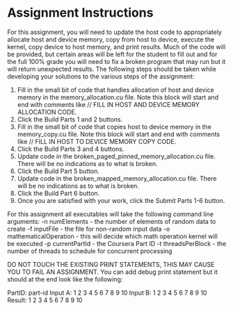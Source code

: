 # Assignment Instructions

For this assignment, you will need to update the host code to appropriately allocate host and device memory, copy from host to device, execute the kernel, copy device to host memory, and print results. Much of the code will be provided, but certain areas will be left for the student to fill out and for the full 100% grade you will need to fix a broken program that may run but it will return unexpected results. The following steps should be taken while developing your solutions to the various steps of the assignment:

1. F​ill in the small bit of code that handles allocation of host and device memory in the memory_allocation.cu file. Note this block will start and end with comments like // FILL IN HOST AND DEVICE MEMORY ALLOCATION CODE.
2. Click the Build Parts 1 and 2 buttons.
3. F​ill in the small bit of code that copies host to device memory in the memory_copy.cu file. Note this block will start and end with comments like // FILL IN HOST TO DEVICE MEMORY COPY CODE.
4. Click the Build Parts 3 and 4 buttons.
5. U​pdate code in the broken_paged_pinned_memory_allocation.cu file. There will be no indications as to what is broken.
6. C​lick the Build Part 5 button.
7. U​pdate code in the broken_mapped_memory_allocation.cu file. There will be no indications as to what is broken.
8. C​lick the Build Part 6 button.
9. O​nce you are satisfied with your work, click the Submit Parts 1-6 button.

For this assignment all executables will take the following command line arguments:
   -n numElements - the number of elements of random data to create
   -f inputFile - the file for non-random input data
   -o mathematicalOperation - this will decide which math operation kernel will be executed
   -p currentPartId - the Coursera Part ID
   -t threadsPerBlock - the number of threads to schedule for concurrent processing

DO NOT TOUCH THE EXISTING PRINT STATEMENTS, THIS MAY CAUSE YOU TO FAIL AN ASSIGNMENT. You can add debug print statement but it should at the end look like the following:

PartID: part-id
Input A: 1 2 3 4 5 6 7 8 9 10
Input B: 1 2 3 4 5 6 7 8 9 10
Result: 1 2 3 4 5 6 7 8 9 10
